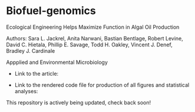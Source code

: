 # Biofuel-genomics
Ecological Engineering Helps Maximize Function in Algal Oil Production

Authors: Sara L. Jackrel, Anita Narwani, Bastian Bentlage, Robert Levine, David C. Hietala, Phillip E. Savage, Todd H. Oakley, Vincent J. Denef, Bradley J. Cardinale

Appplied and Environmental Microbiology 

- Link to the article: 

- Link to the rendered code file for production of all figures and statistical analyses:

This repository is actively being updated, check back soon!
